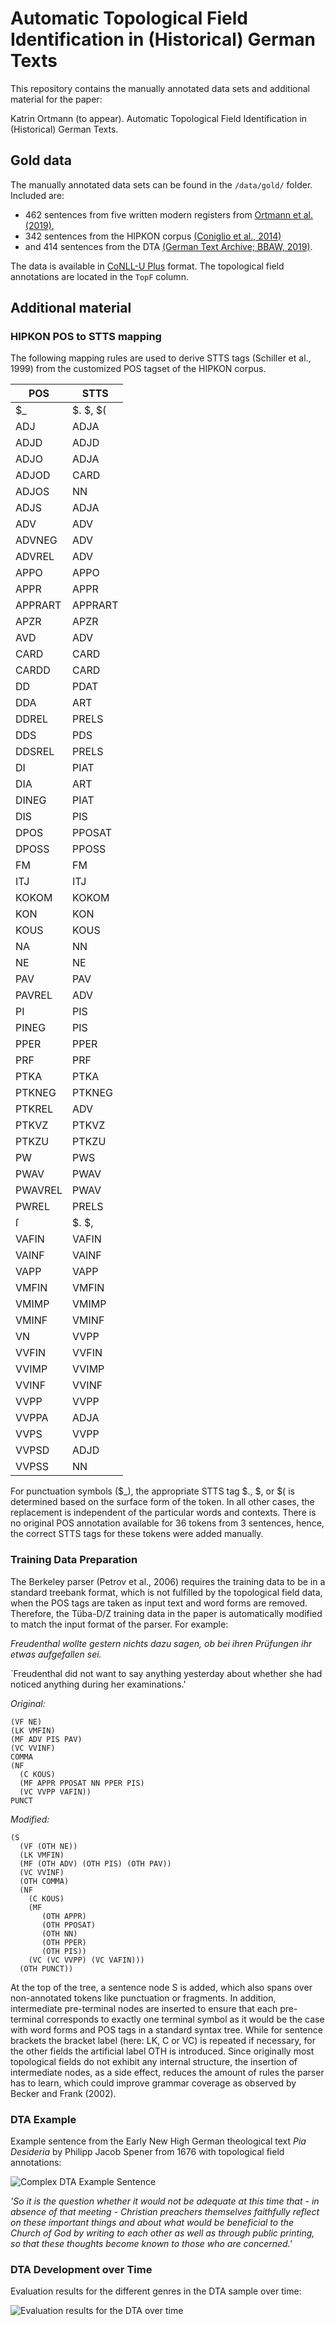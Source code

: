 # Automatic Topological Field Identification in (Historical) German Texts

This repository contains the manually annotated data sets and additional material for the paper:

Katrin Ortmann (to appear). Automatic Topological Field Identification in (Historical) German Texts.

## Gold data

The manually annotated data sets can be found in the `/data/gold/` folder. Included are:

- 462 sentences from five written modern registers from [Ortmann et al. (2019)](https://github.com/rubcompling/konvens2019),
- 342 sentences from the HIPKON corpus [(Coniglio et al., 2014)](https://doi.org/10.34644/laudatio-dev-yiTKCnMB7CArCQ9CxLhJ)
- and 414 sentences from the DTA [(German Text Archive; BBAW, 2019)](http://www.deutschestextarchiv.de/).

The data is available in [CoNLL-U Plus](https://universaldependencies.org/ext-format.html) format. The topological field annotations are located in the `TopF` column.

## Additional material

### HIPKON POS to STTS mapping

The following mapping rules are used to derive STTS tags (Schiller et al., 1999) from the customized POS tagset of the HIPKON corpus. 

**POS**	| **STTS**
----|---------
$_	| $. $, $(
ADJ	|	ADJA
ADJD	|	ADJD
ADJO	|	ADJA
ADJOD	|	CARD
ADJOS	|	NN
ADJS	|	ADJA
ADV	|	ADV
ADVNEG	|	ADV
ADVREL	|	ADV
APPO	|	APPO
APPR	|	APPR
APPRART	|	APPRART
APZR	|	APZR
AVD	|	ADV
CARD	|	CARD
CARDD	|	CARD
DD	|	PDAT
DDA	|	ART
DDREL	|	PRELS
DDS	|	PDS
DDSREL	|	PRELS
DI	|	PIAT
DIA	|	ART
DINEG	|	PIAT
DIS	|	PIS
DPOS	|	PPOSAT
DPOSS	|	PPOSS
FM	|	FM
ITJ	|	ITJ
KOKOM	|	KOKOM
KON	|	KON
KOUS	|	KOUS
NA	|	NN
NE	|	NE
PAV	|	PAV
PAVREL	|	ADV
PI	|	PIS
PINEG	|	PIS
PPER	|	PPER
PRF	|	PRF
PTKA	|	PTKA
PTKNEG	|	PTKNEG
PTKREL	|	ADV
PTKVZ	|	PTKVZ
PTKZU	|	PTKZU
PW	|	PWS
PWAV	|	PWAV
PWAVREL	|	PWAV
PWREL	|	PRELS
ſ	|	$. $,
VAFIN	|	VAFIN
VAINF	|	VAINF
VAPP	|	VAPP
VMFIN	|	VMFIN
VMIMP	|	VMIMP
VMINF	|	VMINF
VN	|	VVPP
VVFIN	|	VVFIN
VVIMP	|	VVIMP
VVINF	|	VVINF
VVPP	|	VVPP
VVPPA	|	ADJA
VVPS	|	VVPP
VVPSD	|	ADJD
VVPSS	|	NN

For punctuation symbols ($\_), the appropriate STTS tag $., $, or $( is determined based on the surface form of the token. In all other cases, the replacement is independent of the particular words and contexts. There is no original POS annotation available for 36 tokens from 3 sentences, hence, the correct STTS tags for these tokens were added manually.

### Training Data Preparation

The Berkeley parser (Petrov et al., 2006) requires the training data to be in a standard treebank format, which is not fulfilled by the topological field data, when the POS tags are taken as input text and word forms are removed. Therefore, the Tüba-D/Z training data in the paper is automatically modified to match the input format of the parser. For example:

*Freudenthal wollte gestern nichts dazu sagen, ob bei ihren Prüfungen ihr etwas aufgefallen sei.*

`Freudenthal did not want to say anything yesterday about whether she had noticed anything during her examinations.'

*Original:*
```
(VF NE)
(LK VMFIN)
(MF ADV PIS PAV)
(VC VVINF)
COMMA
(NF
  (C KOUS)
  (MF APPR PPOSAT NN PPER PIS)
  (VC VVPP VAFIN))
PUNCT
```

*Modified:*
```
(S
  (VF (OTH NE))
  (LK VMFIN)
  (MF (OTH ADV) (OTH PIS) (OTH PAV))
  (VC VVINF)
  (OTH COMMA)
  (NF
    (C KOUS)
    (MF
       (OTH APPR)
       (OTH PPOSAT)
       (OTH NN)
       (OTH PPER)
       (OTH PIS))
    (VC (VC VVPP) (VC VAFIN)))
  (OTH PUNCT))
```

At the top of the tree, a sentence node S is added, which also spans over non-annotated tokens like punctuation or fragments. In addition, intermediate pre-terminal nodes are inserted to ensure that each pre-terminal corresponds to exactly one terminal symbol as it would be the case with word forms and POS tags in a standard syntax tree. While for sentence brackets the bracket label (here: LK, C or VC) is repeated if necessary, for the other fields the artificial label OTH is introduced. Since originally most topological fields do not exhibit any internal structure, the insertion of intermediate nodes, as a side effect, reduces the amount of rules the parser has to learn, which could improve grammar coverage as observed by Becker and Frank (2002).

### DTA Example

Example sentence from the Early New High German theological text *Pia Desideria* by Philipp Jacob Spener from 1676 with topological field annotations:

![Complex DTA Example Sentence](/img/DTA_sent.png)

*'So it is the question whether it would not be adequate at this time that - in absence of that meeting - Christian preachers themselves faithfully reflect on these important things and about what would be beneficial to the Church of God by writing to each other as well as through public printing, so that these thoughts become known to those who are concerned.'*

### DTA Development over Time

Evaluation results for the different genres in the DTA sample over time:

![Evaluation results for the DTA over time](/img/dta_fscore_time.png)
